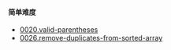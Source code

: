 #### 简单难度
- [0020.valid-parentheses](./doc/valid-parentheses.md)
- [0026.remove-duplicates-from-sorted-array](./doc/remove-duplicates-from-sorted-array.md)


